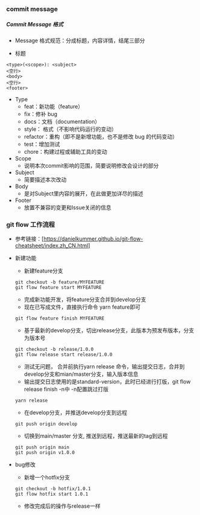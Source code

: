 ### commit message

##### Commit Message 格式

- Message 格式规范：分成标题，内容详情，结尾三部分

- 标题

```
<type>(<scope>): <subject>
<空行>
<body>
<空行>
<footer>
```

- Type
  - feat：新功能（feature）
  - fix：修补 bug
  - docs：文档（documentation）
  - style： 格式（不影响代码运行的变动）
  - refactor：重构（即不是新增功能，也不是修改 bug 的代码变动）
  - test：增加测试
  - chore：构建过程或辅助工具的变动
- Scope
  - 说明本次commit影响的范围，简要说明修改会设计的部分
- Subject
  - 简要描述本次改动
- Body
  - 是对Subject里内容的展开，在此做更加详尽的描述
- Footer
  - 放置不兼容的变更和Issue关闭的信息

### git flow 工作流程

- 参考链接：[https://danielkummer.github.io/git-flow-cheatsheet/index.zh_CN.html]

- 新建功能

  - 新建feature分支

  ```shell
  git checkout -b feature/MYFEATURE
  git flow feature start MYFEATURE
  ```

  - 完成新功能开发，将feature分支合并到develop分支
  - 现在已写成文件，直接执行命令 yarn feature即可

  ```shell
  git flow feature finish MYFEATURE
  ```

  - 基于最新的develop分支，切出release分支，此版本为预发布版本，分支为版本号

  ```shell
  git checkout -b release/1.0.0
  git flow release start release/1.0.0
  ```

  - 测试无问题， 合并前执行yarn release 命令，输出提交日志，合并到develop分支和mian/master分支，输入版本信息
  - 输出提交日志使用的是standard-version，此时已经进行打版，git flow release finish -n中 -n配置跳过打版

  ```shell
  yarn release
  ```

  - 在develop分支，并推送develop分支到远程

  ```shell
  git push origin develop
  ```

  - 切换到main/master 分支, 推送到远程，推送最新的tag到远程

  ```shell
  git push origin main
  git push origin v1.0.0
  ```

- bug修改
  - 新增一个hotfix分支
  ```
  git checkout -b hotfix/1.0.1
  git flow hotfix start 1.0.1
  ```
  - 修改完成后的操作与release一样
